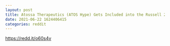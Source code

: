 ```yaml
--- 
layout: post 
title: Atossa Therapeutics (ATOS Hype) Gets Included into the Russell 2,000 Index 
date: 2021-06-22 1624406415 
categories: reddit 
--- 
```

https://redd.it/o60s4v